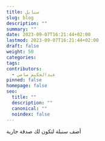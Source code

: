```yaml
---
title: سنابل
slug: blog
description: ""
summary: ""
date: 2023-09-07T16:21:44+02:00
lastmod: 2023-09-07T16:21:44+02:00
draft: false
weight: 50
categories: 
tags: 
contributors:
  - عبدالحكيم سامي
pinned: false
homepage: false
seo:
  title: ""
  description: ""
  canonical: ""
  noindex: false
---
```


أضف سنبلة لتكون لك صدقة جارية 
